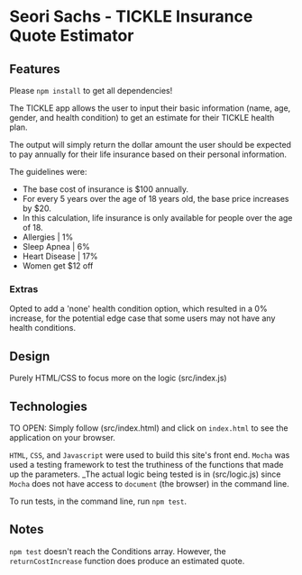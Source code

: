 # Seori Sachs - TICKLE Insurance Quote Estimator 

## Features

Please `npm install` to get all dependencies! 

The TICKLE app allows the user to input their basic information (name, age, gender, and health condition) to get an estimate for their TICKLE health plan.

The output will simply return the dollar amount the user should be expected to pay annually for their life insurance based on their personal information. 

The guidelines were: 
- The base cost of insurance is $100 annually.
- For every 5 years over the age of 18 years old, the base price increases by $20. 
- In this calculation, life insurance is only available for people over the age of 18.
- Allergies | 1%
- Sleep Apnea | 6%
- Heart Disease | 17%
- Women get $12 off 

### Extras
Opted to add a 'none' health condition option, which resulted in a 0% increase, for the potential edge case that some users may not have any health conditions. 

## Design
Purely HTML/CSS to focus more on the logic (src/index.js)

## Technologies

TO OPEN: Simply follow (src/index.html) and click on `index.html` to see the application on your browser.

`HTML`, `CSS`, and `Javascript` were used to build this site's front end. `Mocha` was used a testing framework to test the truthiness of the functions that made up the parameters. _The actual logic being tested is in (src/logic.js) since `Mocha` does not have access to `document` (the browser) in the command line.

To run tests, in the command line, run `npm test`.

## Notes

`npm test` doesn't reach the Conditions array. However, the `returnCostIncrease` function does produce an estimated quote. 